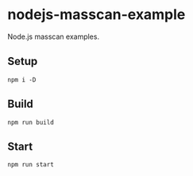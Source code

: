 # nodejs-masscan-example
Node.js masscan examples.

## Setup
```
npm i -D
```
## Build
```
npm run build
```
## Start
```
npm run start
```